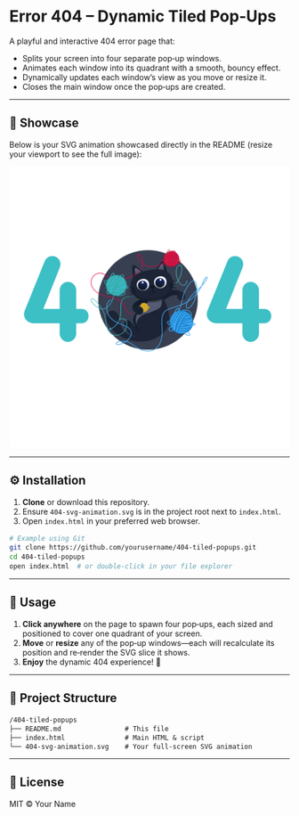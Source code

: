 # Error 404 – Dynamic Tiled Pop‑Ups

A playful and interactive 404 error page that:

- Splits your screen into four separate pop‑up windows.
- Animates each window into its quadrant with a smooth, bouncy effect.
- Dynamically updates each window’s view as you move or resize it.
- Closes the main window once the pop‑ups are created.

---

## 🎨 Showcase

Below is your SVG animation showcased directly in the README (resize your viewport to see the full image):

<p align="center">
  <img src="404-svg-animation.svg" alt="Error 404 Animation" style="max-width: 100%; height: auto;" />
</p>

---

## ⚙️ Installation

1. **Clone** or download this repository.
2. Ensure `404-svg-animation.svg` is in the project root next to `index.html`.
3. Open `index.html` in your preferred web browser.

```bash
# Example using Git
git clone https://github.com/yourusername/404-tiled-popups.git
cd 404-tiled-popups
open index.html  # or double-click in your file explorer
```

---

## 🚀 Usage

1. **Click anywhere** on the page to spawn four pop‑ups, each sized and positioned to cover one quadrant of your screen.
2. **Move** or **resize** any of the pop‑up windows—each will recalculate its position and re‑render the SVG slice it shows.
3. **Enjoy** the dynamic 404 experience! 🎉

---

## 📂 Project Structure

```
/404-tiled-popups
├── README.md                # This file
├── index.html               # Main HTML & script
└── 404-svg-animation.svg    # Your full-screen SVG animation
```

---

## 📝 License

MIT © Your Name

